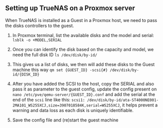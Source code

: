 ## Setting up TrueNAS on a Proxmox server

When TrueNAS is installed as a Guest in a Proxmox host, we need to pass the disks controllers to the guest.

1. In Proxmox terminal, list the available disks and the model and serial: `lsblk -o +MODEL,SERIAL`

2. Once you can identify the disk based on the capacity and model, we need the full disk ID `ls /dev/disk/by-id/`

3. This gives us a list of disks, we then will add these disks to the Guest machine this way `qm set {GUEST_ID} -scsi{#} /dev/disk/by-id/{DISK_ID}`

4. After you have added the SCSI to the host, copy the SERIAL and also pass it as parameter to the guest config, update the config present on `nano /etc/pve/qemu-server/{GUEST_ID}.conf` and add the serial at the end of the `scsi` line like this: `scsi1: /dev/disk/by-id/ata-ST4000NE001-2MA101_WS255XCJ,size=3907018584K,serial=WS255XCJ`, it helps prevent a warning and data loss as each disk is uniquely identifiable.

5. Save the config file and (re)start the guest machine
